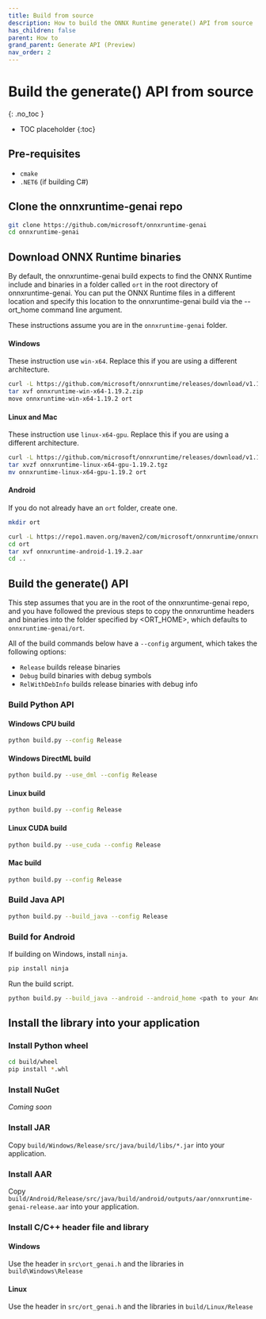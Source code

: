 ```yaml
---
title: Build from source
description: How to build the ONNX Runtime generate() API from source
has_children: false
parent: How to
grand_parent: Generate API (Preview)
nav_order: 2
---
```


# Build the generate() API from source
{: .no_toc }

* TOC placeholder
{:toc}

## Pre-requisites

- `cmake`
- `.NET6` (if building C#)

## Clone the onnxruntime-genai repo

```bash
git clone https://github.com/microsoft/onnxruntime-genai
cd onnxruntime-genai
```

## Download ONNX Runtime binaries

By default, the onnxruntime-genai build expects to find the ONNX Runtime include and binaries in a folder called `ort` in the root directory of onnxruntime-genai. You can put the ONNX Runtime files in a different location and specify this location to the onnxruntime-genai build via the --ort_home command line argument.


These instructions assume you are in the `onnxruntime-genai` folder.

#### Windows

These instruction use `win-x64`. Replace this if you are using a different architecture.

```bash
curl -L https://github.com/microsoft/onnxruntime/releases/download/v1.19.2/onnxruntime-win-x64-1.19.2.zip -o onnxruntime-win-x64-1.19.2.zip
tar xvf onnxruntime-win-x64-1.19.2.zip
move onnxruntime-win-x64-1.19.2 ort 
```

#### Linux and Mac

These instruction use `linux-x64-gpu`. Replace this if you are using a different architecture.

```bash
curl -L https://github.com/microsoft/onnxruntime/releases/download/v1.19.2/onnxruntime-linux-x64-gpu-1.19.2.tgz -o onnxruntime-linux-x64-gpu-1.19.2.tgz
tar xvzf onnxruntime-linux-x64-gpu-1.19.2.tgz
mv onnxruntime-linux-x64-gpu-1.19.2 ort 
```

#### Android

If you do not already have an `ort` folder, create one.

```bash
mkdir ort
```

```bash
curl -L https://repo1.maven.org/maven2/com/microsoft/onnxruntime/onnxruntime-android/1.19.2/onnxruntime-android-1.19.2.aar -o ort/onnxruntime-android-1.19.2.aar
cd ort
tar xvf onnxruntime-android-1.19.2.aar
cd ..
```

## Build the generate() API

This step assumes that you are in the root of the onnxruntime-genai repo, and you have followed the previous steps to copy the onnxruntime headers and binaries into the folder specified by <ORT_HOME>, which defaults to `onnxruntime-genai/ort`.

All of the build commands below have a `--config` argument, which takes the following options:
- `Release` builds release binaries
- `Debug` build binaries with debug symbols
- `RelWithDebInfo` builds release binaries with debug info

### Build Python API

#### Windows CPU build

```bash
python build.py --config Release
```

#### Windows DirectML build

```bash
python build.py --use_dml --config Release
```

#### Linux build

```bash
python build.py --config Release
```

#### Linux CUDA build

```bash
python build.py --use_cuda --config Release
```

#### Mac build

```bash
python build.py --config Release
```

### Build Java API

```bash
python build.py --build_java --config Release
```

### Build for Android

If building on Windows, install `ninja`.

```bash
pip install ninja
```

Run the build script.

```bash
python build.py --build_java --android --android_home <path to your Android SDK> --android_ndk_path <path to your NDK installation> --android_abi  [armeabi-v7a|arm64-v8a|x86|x86_64] --config Release
```

## Install the library into your application

### Install Python wheel

```bash
cd build/wheel
pip install *.whl
```

### Install NuGet

_Coming soon_

### Install JAR

Copy `build/Windows/Release/src/java/build/libs/*.jar` into your application.

### Install AAR

Copy `build/Android/Release/src/java/build/android/outputs/aar/onnxruntime-genai-release.aar` into your application.


### Install C/C++ header file and library

#### Windows

Use the header in `src\ort_genai.h` and the libraries in `build\Windows\Release`

#### Linux

Use the header in `src/ort_genai.h` and the libraries in `build/Linux/Release`



